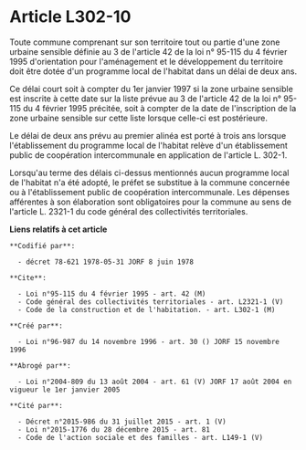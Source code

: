 # Article L302-10

Toute commune comprenant sur son territoire tout ou partie d'une zone urbaine sensible définie au 3 de l'article 42 de la loi
n° 95-115 du 4 février 1995 d'orientation pour l'aménagement et le développement du territoire doit être dotée d'un programme
local de l'habitat dans un délai de deux ans.

Ce délai court soit à compter du 1er janvier 1997 si la zone urbaine sensible est inscrite à cette date sur la liste prévue
au 3 de l'article 42 de la loi n° 95-115 du 4 février 1995 précitée, soit à compter de la date de l'inscription de la zone
urbaine sensible sur cette liste lorsque celle-ci est postérieure.

Le délai de deux ans prévu au premier alinéa est porté à trois ans lorsque l'établissement du programme local de l'habitat
relève d'un établissement public de coopération intercommunale en application de l'article L. 302-1.

Lorsqu'au terme des délais ci-dessus mentionnés aucun programme local de l'habitat n'a été adopté, le préfet se substitue à
la commune concernée ou à l'établissement public de coopération intercommunale. Les dépenses afférentes à son élaboration
sont obligatoires pour la commune au sens de l'article L. 2321-1 du code général des collectivités territoriales.

**Liens relatifs à cet article**

	**Codifié par**:

	  - décret 78-621 1978-05-31 JORF 8 juin 1978

	**Cite**:

	  - Loi n°95-115 du 4 février 1995 - art. 42 (M)
	  - Code général des collectivités territoriales - art. L2321-1 (V)
	  - Code de la construction et de l'habitation. - art. L302-1 (M)

	**Créé par**:

	  - Loi n°96-987 du 14 novembre 1996 - art. 30 () JORF 15 novembre 1996

	**Abrogé par**:

	  - Loi n°2004-809 du 13 août 2004 - art. 61 (V) JORF 17 août 2004 en vigueur le 1er janvier 2005

	**Cité par**:

	  - Décret n°2015-986 du 31 juillet 2015 - art. 1 (V)
	  - Loi n°2015-1776 du 28 décembre 2015 - art. 81
	  - Code de l'action sociale et des familles - art. L149-1 (V)
